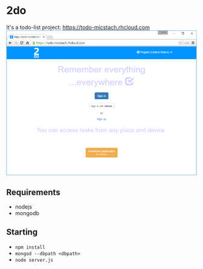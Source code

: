 # 2do
It's a todo-list project: https://todo-micstach.rhcloud.com
![alt tag](https://github.com/micstach/the-list/blob/master/hero-image.png)

## Requirements
- nodejs
- mongodb

## Starting
- ```npm install```
- ```mongod --dbpath <dbpath>```
- ```node server.js```
